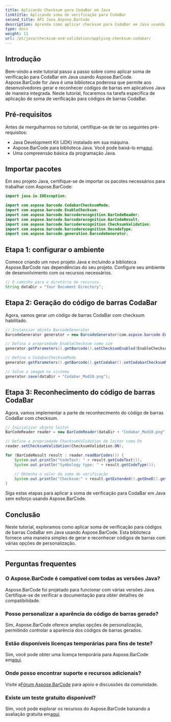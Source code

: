 ```yaml
---
title: Aplicando Checksum para CodaBar em Java
linktitle: Aplicando soma de verificação para CodaBar
second_title: API Java Aspose.BarCode
description: Aprenda como aplicar checksum para CodaBar em Java usando Aspose.BarCode. Gere e reconheça códigos de barras sem esforço com este guia passo a passo.
type: docs
weight: 11
url: /pt/java/checksum-and-validation/applying-checksum-codabar/
---
```


## Introdução

Bem-vindo a este tutorial passo a passo sobre como aplicar soma de verificação para CodaBar em Java usando Aspose.BarCode. Aspose.BarCode for Java é uma biblioteca poderosa que permite aos desenvolvedores gerar e reconhecer códigos de barras em aplicativos Java de maneira integrada. Neste tutorial, focaremos na tarefa específica de aplicação de soma de verificação para códigos de barras CodaBar.

## Pré-requisitos

Antes de mergulharmos no tutorial, certifique-se de ter os seguintes pré-requisitos:

- Java Development Kit (JDK) instalado em sua máquina.
-  Aspose.BarCode para biblioteca Java. Você pode baixá-lo em[aqui](https://releases.aspose.com/barcode/java/).
- Uma compreensão básica da programação Java.

## Importar pacotes

Em seu projeto Java, certifique-se de importar os pacotes necessários para trabalhar com Aspose.BarCode:

```java
import java.io.IOException;

import com.aspose.barcode.CodabarChecksumMode;
import com.aspose.barcode.EnableChecksum;
import com.aspose.barcode.barcoderecognition.BarCodeReader;
import com.aspose.barcode.barcoderecognition.BarCodeResult;
import com.aspose.barcode.barcoderecognition.ChecksumValidation;
import com.aspose.barcode.barcoderecognition.DecodeType;
import com.aspose.barcode.generation.BarcodeGenerator;
```

## Etapa 1: configurar o ambiente

Comece criando um novo projeto Java e incluindo a biblioteca Aspose.BarCode nas dependências do seu projeto. Configure seu ambiente de desenvolvimento com os recursos necessários.

```java
// O caminho para o diretório de recursos.
String dataDir = "Your Document Directory";
```

## Etapa 2: Geração do código de barras CodaBar

Agora, vamos gerar um código de barras CodaBar com checksum habilitado.

```java
// Instanciar objeto BarcodeGenerator
BarcodeGenerator generator = new BarcodeGenerator(com.aspose.barcode.EncodeTypes.CODABAR, "1234567890");

// Defina a propriedade EnableChecksum como sim
generator.getParameters().getBarcode().setChecksumEnabled(EnableChecksum.YES);

// Defina o CodabarChecksumMode
generator.getParameters().getBarcode().getCodabar().setCodabarChecksumMode(CodabarChecksumMode.MOD_10);

// Salve a imagem no sistema
generator.save(dataDir + "Codabar_Mod10.png");
```

## Etapa 3: Reconhecimento do código de barras CodaBar

Agora, vamos implementar a parte de reconhecimento do código de barras CodaBar com checksum.

```java
// Inicializar objeto leitor
BarCodeReader reader = new BarCodeReader(dataDir + "Codabar_Mod10.png", DecodeType.CODABAR);

// Defina a propriedade ChecksumValidation do leitor como On
reader.setChecksumValidation(ChecksumValidation.ON);

for (BarCodeResult result : reader.readBarCodes()) {
    System.out.println("CodeText: " + result.getCodeText());
    System.out.println("Symbology type: " + result.getCodeType());

    // Obtenha o valor da soma de verificação
    System.out.println("Checksum:" + result.getExtended().getOneD().getCheckSum());
}
```

Siga estas etapas para aplicar a soma de verificação para CodaBar em Java sem esforço usando Aspose.BarCode.

## Conclusão

Neste tutorial, exploramos como aplicar soma de verificação para códigos de barras CodaBar em Java usando Aspose.BarCode. Esta biblioteca fornece uma maneira simples de gerar e reconhecer códigos de barras com várias opções de personalização.

---

## Perguntas frequentes

### O Aspose.BarCode é compatível com todas as versões Java?
Aspose.BarCode foi projetado para funcionar com várias versões Java. Certifique-se de verificar a documentação para obter detalhes de compatibilidade.

### Posso personalizar a aparência do código de barras gerado?
Sim, Aspose.BarCode oferece amplas opções de personalização, permitindo controlar a aparência dos códigos de barras gerados.

### Estão disponíveis licenças temporárias para fins de teste?
 Sim, você pode obter uma licença temporária para Aspose.BarCode em[aqui](https://purchase.aspose.com/temporary-license/).

### Onde posso encontrar suporte e recursos adicionais?
 Visite a[Fórum Aspose.BarCode](https://forum.aspose.com/c/barcode/13) para apoio e discussões da comunidade.

### Existe um teste gratuito disponível?
 Sim, você pode explorar os recursos do Aspose.BarCode baixando a avaliação gratuita em[aqui](https://releases.aspose.com/).